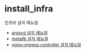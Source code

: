 # install_infra
인프라 설치 메뉴얼

* [argocd 설치 메뉴얼](helm_argocd/Readme.md)
* [metallb 설치 메뉴얼](./metallb/Readme.md)
* [nginx-ingress controller 설치 메뉴얼](./nginx-ingress-controller/Readme.md)

